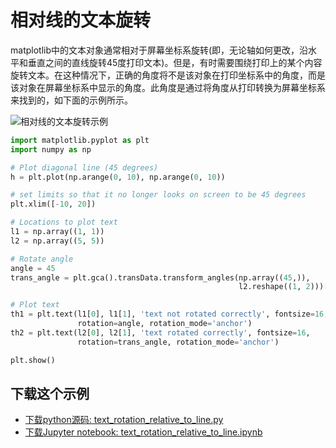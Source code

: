# 相对线的文本旋转

matplotlib中的文本对象通常相对于屏幕坐标系旋转(即，无论轴如何更改，沿水平和垂直之间的直线旋转45度打印文本)。但是，有时需要围绕打印上的某个内容旋转文本。在这种情况下，正确的角度将不是该对象在打印坐标系中的角度，而是该对象在屏幕坐标系中显示的角度。此角度是通过将角度从打印转换为屏幕坐标系来找到的，如下面的示例所示。

![相对线的文本旋转示例](https://matplotlib.org/_images/sphx_glr_text_rotation_relative_to_line_001.png)

```python
import matplotlib.pyplot as plt
import numpy as np

# Plot diagonal line (45 degrees)
h = plt.plot(np.arange(0, 10), np.arange(0, 10))

# set limits so that it no longer looks on screen to be 45 degrees
plt.xlim([-10, 20])

# Locations to plot text
l1 = np.array((1, 1))
l2 = np.array((5, 5))

# Rotate angle
angle = 45
trans_angle = plt.gca().transData.transform_angles(np.array((45,)),
                                                   l2.reshape((1, 2)))[0]

# Plot text
th1 = plt.text(l1[0], l1[1], 'text not rotated correctly', fontsize=16,
               rotation=angle, rotation_mode='anchor')
th2 = plt.text(l2[0], l2[1], 'text rotated correctly', fontsize=16,
               rotation=trans_angle, rotation_mode='anchor')

plt.show()
```

## 下载这个示例
            
- [下载python源码: text_rotation_relative_to_line.py](https://matplotlib.org/_downloads/text_rotation_relative_to_line.py)
- [下载Jupyter notebook: text_rotation_relative_to_line.ipynb](https://matplotlib.org/_downloads/text_rotation_relative_to_line.ipynb)